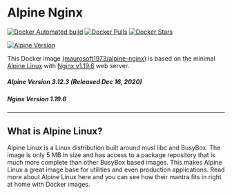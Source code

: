 # Alpine Nginx

[![Docker Automated build](https://img.shields.io/docker/automated/maurosoft1973/alpine-nginx.svg?style=for-the-badge&logo=docker)](https://hub.docker.com/r/maurosoft1973/alpine-nginx/)
[![Docker Pulls](https://img.shields.io/docker/pulls/maurosoft1973/alpine-nginx.svg?style=for-the-badge&logo=docker)](https://hub.docker.com/r/maurosoft1973/alpine-nginx/)
[![Docker Stars](https://img.shields.io/docker/stars/maurosoft1973/alpine-nginx.svg?style=for-the-badge&logo=docker)](https://hub.docker.com/r/maurosoft1973/alpine-nginx/)

[![Alpine Version](https://img.shields.io/badge/Alpine%20version-v3.12.3-green.svg?style=for-the-badge)](https://alpinelinux.org/)


This Docker image [(maurosoft1973/alpine-nginx)](https://hub.docker.com/r/maurosoft1973/alpine-nginx/) is based on the minimal [Alpine Linux](https://alpinelinux.org/) with [Nginx v1.19.6](https://nginx.org/) web server.

##### Alpine Version 3.12.3 (Released Dec 16, 2020)
##### Nginx Version 1.19.6

----

## What is Alpine Linux?
Alpine Linux is a Linux distribution built around musl libc and BusyBox. The image is only 5 MB in size and has access to a package repository that is much more complete than other BusyBox based images. This makes Alpine Linux a great image base for utilities and even production applications. Read more about Alpine Linux here and you can see how their mantra fits in right at home with Docker images.
